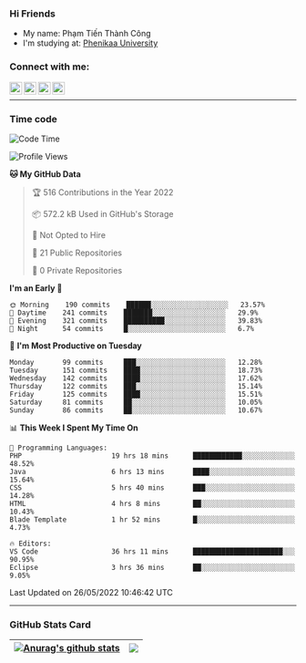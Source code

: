### Hi Friends

- My name: Phạm Tiến Thành Công
- I'm studying at: [Phenikaa University]


### Connect with me:
[<img align="left" alt="PhamTienThanhCong | Facebook" width="22px" src="https://upload.wikimedia.org/wikipedia/commons/thumb/1/16/Facebook-icon-1.png/640px-Facebook-icon-1.png" />][facebook]
[<img align="left" alt="PhamTienThanhCong | Zalo" width="22px" src="https://www.anphatpc.com.vn/template/anphat_2020v2/images/icon-zalo.jpg" />][zalo]
[<img align="left" alt="PhamTienThanhCong | LinkedIn" width="22px" src="https://cdn3.iconfinder.com/data/icons/inficons/512/linkedin.png" />][linkedin]
[<img align="left" alt="PhamTienThanhCong | tiktok" width="22px" src="https://cdn.worldvectorlogo.com/logos/tiktok-logo.svg" />][tiktok]

<br />

---

### Time code

<!--START_SECTION:waka-->
![Code Time](http://img.shields.io/badge/Code%20Time-379%20hrs-blue)

![Profile Views](http://img.shields.io/badge/Profile%20Views-110-blue)

**🐱 My GitHub Data** 

> 🏆 516 Contributions in the Year 2022
 > 
> 📦 572.2 kB Used in GitHub's Storage 
 > 
> 🚫 Not Opted to Hire
 > 
> 📜 21 Public Repositories 
 > 
> 🔑 0 Private Repositories  
 > 
**I'm an Early 🐤** 

```text
🌞 Morning    190 commits    ██████░░░░░░░░░░░░░░░░░░░   23.57% 
🌆 Daytime    241 commits    ███████░░░░░░░░░░░░░░░░░░   29.9% 
🌃 Evening    321 commits    ██████████░░░░░░░░░░░░░░░   39.83% 
🌙 Night      54 commits     █░░░░░░░░░░░░░░░░░░░░░░░░   6.7%

```
📅 **I'm Most Productive on Tuesday** 

```text
Monday       99 commits     ███░░░░░░░░░░░░░░░░░░░░░░   12.28% 
Tuesday      151 commits    ████░░░░░░░░░░░░░░░░░░░░░   18.73% 
Wednesday    142 commits    ████░░░░░░░░░░░░░░░░░░░░░   17.62% 
Thursday     122 commits    ███░░░░░░░░░░░░░░░░░░░░░░   15.14% 
Friday       125 commits    ████░░░░░░░░░░░░░░░░░░░░░   15.51% 
Saturday     81 commits     ██░░░░░░░░░░░░░░░░░░░░░░░   10.05% 
Sunday       86 commits     ██░░░░░░░░░░░░░░░░░░░░░░░   10.67%

```


📊 **This Week I Spent My Time On** 

```text
💬 Programming Languages: 
PHP                      19 hrs 18 mins      ████████████░░░░░░░░░░░░░   48.52% 
Java                     6 hrs 13 mins       ████░░░░░░░░░░░░░░░░░░░░░   15.64% 
CSS                      5 hrs 40 mins       ███░░░░░░░░░░░░░░░░░░░░░░   14.28% 
HTML                     4 hrs 8 mins        ██░░░░░░░░░░░░░░░░░░░░░░░   10.43% 
Blade Template           1 hr 52 mins        █░░░░░░░░░░░░░░░░░░░░░░░░   4.73%

🔥 Editors: 
VS Code                  36 hrs 11 mins      ██████████████████████░░░   90.95% 
Eclipse                  3 hrs 36 mins       ██░░░░░░░░░░░░░░░░░░░░░░░   9.05%

```


 Last Updated on 26/05/2022 10:46:42 UTC
<!--END_SECTION:waka-->

---

### GitHub Stats Card

| <a href="https://github.com/phamtienthanhcong"><img align="center" src="https://github-readme-stats.vercel.app/api?username=PhamTienThanhCong&show_icons=true&include_all_commits=true&theme=buefy&hide_border=true&theme=ocean_dark" alt="Anurag's github stats" /></a> | <a href="https://github.com/phamtienthanhcong"><img align="center" src="https://github-readme-stats.vercel.app/api/top-langs/?username=PhamTienThanhCong&layout=compact&theme=buefy&hide_border=true&theme=ocean_dark" /></a> |
| ------------- | ------------- |

[Phenikaa University]: https://phenikaa-uni.edu.vn/vi
[facebook]: https://www.facebook.com/phamtienthanhcong
[linkedin]: https://linkedin.com/in/phamtienthanhcong
[zalo]: https://zalo.me/0396396332
[tiktok]: https://www.tiktok.com/@phamtienthanhcong
[web]: https://github.com/PhamTienThanhCong/web_dev
[min project]: https://github.com/PhamTienThanhCong/Project-Of-Web
[c and cpp]: https://github.com/PhamTienThanhCong/Code_C_and_Cpro
[python]: https://github.com/PhamTienThanhCong/Python_beginer

